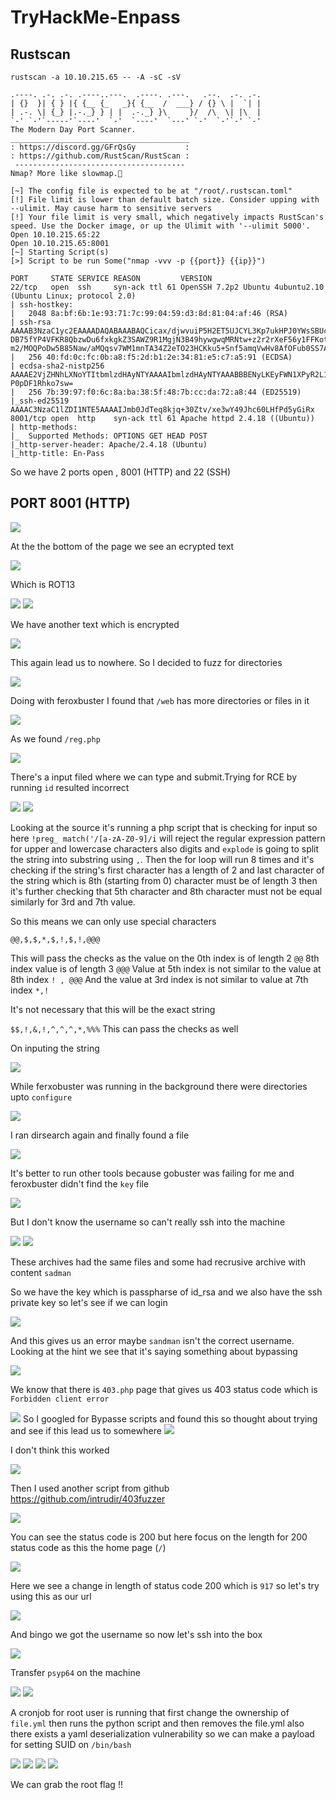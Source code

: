 # TryHackMe-Enpass

## Rustscan


```
rustscan -a 10.10.215.65 -- -A -sC -sV

.----. .-. .-. .----..---.  .----. .---.   .--.  .-. .-.                  
| {}  }| { } |{ {__ {_   _}{ {__  /  ___} / {} \ |  `| |
| .-. \| {_} |.-._} } | |  .-._} }\     }/  /\  \| |\  |                                                                                            
`-' `-'`-----'`----'  `-'  `----'  `---' `-'  `-'`-' `-'
The Modern Day Port Scanner.
________________________________________
: https://discord.gg/GFrQsGy           :
: https://github.com/RustScan/RustScan :
 --------------------------------------
Nmap? More like slowmap.🐢

[~] The config file is expected to be at "/root/.rustscan.toml"
[!] File limit is lower than default batch size. Consider upping with --ulimit. May cause harm to sensitive servers
[!] Your file limit is very small, which negatively impacts RustScan's speed. Use the Docker image, or up the Ulimit with '--ulimit 5000'. 
Open 10.10.215.65:22
Open 10.10.215.65:8001
[~] Starting Script(s)
[>] Script to be run Some("nmap -vvv -p {{port}} {{ip}}")

PORT     STATE SERVICE REASON         VERSION                                                                                                       
22/tcp   open  ssh     syn-ack ttl 61 OpenSSH 7.2p2 Ubuntu 4ubuntu2.10 (Ubuntu Linux; protocol 2.0)                                                 
| ssh-hostkey:                                                            
|   2048 8a:bf:6b:1e:93:71:7c:99:04:59:d3:8d:81:04:af:46 (RSA)
| ssh-rsa AAAAB3NzaC1yc2EAAAADAQABAAABAQCicax/djwvuiP5H2ET5UJCYL3Kp7ukHPJ0YWsSBUc6o8O/wwzOkz82yJRrZAff40NmLEpbvf0Sxw2JhrtoxDmdj+FSHpV/xDUG/nRE0FU10w
DB75fYP4VFKR8QbzwDu6fxkgkZ3SAWZ9R1MgjN3B49hywgwqMRNtw+z2r2rXeF56y1FFKotBtK1wA223dJ8BLE+lRkAZd4nOr5HFMwrO+kWgYzfYJgSQ+5LEH4E/X7vWGqjdBIHSoYOUvzGJJmCu
m2/MOQPoDw5B85Naw/aMQqsv7WM1mnTA34Z2eTO23HCKku5+Snf5amqVwHv8AfOFub0SS7AVfbIyP9fwv1psbP
|   256 40:fd:0c:fc:0b:a8:f5:2d:b1:2e:34:81:e5:c7:a5:91 (ECDSA)    
| ecdsa-sha2-nistp256 AAAAE2VjZHNhLXNoYTItbmlzdHAyNTYAAAAIbmlzdHAyNTYAAABBBENyLKEyFWN1XPyR2L1nyEK5QiqJAZTV2ntHTCZqMtXKkjsDM5H7KPJ5EcYg5Rp1zPzaDZxBmP
P0pDF1Rhko7sw=                                                            
|   256 7b:39:97:f0:6c:8a:ba:38:5f:48:7b:cc:da:72:a8:44 (ED25519)
|_ssh-ed25519 AAAAC3NzaC1lZDI1NTE5AAAAIJmb0JdTeq8kjq+30Ztv/xe3wY49Jhc60LHfPd5yGiRx
8001/tcp open  http    syn-ack ttl 61 Apache httpd 2.4.18 ((Ubuntu))                                                                                
| http-methods:                                                           
|_  Supported Methods: OPTIONS GET HEAD POST
|_http-server-header: Apache/2.4.18 (Ubuntu)
|_http-title: En-Pass

```

So we have 2 ports open , 8001 (HTTP) and 22 (SSH)

## PORT 8001 (HTTP)

<img src="https://imgur.com/Dd8gkUf.png"/>

At the the bottom of the page we see an ecrypted text

<img src="https://imgur.com/qMP24xb.png"/>

Which is ROT13

<img src="https://imgur.com/MRbxT92.png"/>

<img src="https://imgur.com/GTnGyfe.png"/>

We have another text which is encrypted

<img src="https://imgur.com/2W3Z44X.png"/>

This again lead us to nowhere. So I decided to fuzz for directories

<img src="https://imgur.com/GM4xKxS.png"/>

Doing with feroxbuster I found that `/web` has more directories or files in it 

<img src="https://imgur.com/CO3aIlv.png"/>


As we found `/reg.php`

<img src="https://imgur.com/Hed312o.png"/>

There's a input filed where we can type and submit.Trying for RCE by running `id` resulted incorrect

<img src="https://imgur.com/KRZfCn6.png"/>

<img src="https://imgur.com/46bVFWG.png"/>

Looking at the source it's running a php script that is checking for input so here `!preg_ match('/[a-zA-Z0-9]/i` will reject the regular expression pattern for upper and lowercase characters also digits and `explode` is going to split the string into substring using `,`. Then the for loop will run 8 times and it's checking if the string's first character has a length of 2 and last character of the string which is 8th (starting from 0) character must be of length 3 then it's further checking that 5th character and 8th character must not be equal similarly for 3rd and 7th value.

So this means we can only use special characters

`@@,$,$,*,$,!,$,!,@@@`

This will pass the checks as the value on the 0th index is of length 2 `@@`
8th index value is of length 3 `@@@`
Value at 5th index is not similar to the value at 8th index `! , @@@`
And the value at 3rd index is not similar to value at 7th index `*,!`

It's not necessary that this will be the exact string

`$$,!,&,!,^,^,^,*,%%%` This can pass the checks as well

On inputing the string

<img src="https://imgur.com/9TjxTrS.png"/>


While ferxobuster was running in the background there were directories upto `configure`

<img src="https://imgur.com/IKjnlDP.png"/>


I ran dirsearch again and finally found a file

<img src="https://imgur.com/HcvSKzp.png"/>

It's better to run other tools because gobuster was failing for me and feroxbuster didn't find the `key` file

<img src="https://imgur.com/QqG3pEz.png"/>

But I don't know the username so can't really ssh into the machine

<img src="https://imgur.com/haYcBGb.png"/>

<img src="https://imgur.com/wiBIpMt.png"/>

These archives had the same files and some had recrusive archive with content `sadman`

So we have the key which is passpharse of id_rsa and we also have the ssh private key so let's see if we can login 

<img src="https://imgur.com/xOqgOiL.png"/>

And this gives us an error maybe `sandman` isn't the correct username. Looking at the hint we see that it's saying something about bypassing

<img src="https://imgur.com/WtSDW73.png"/>

We know that there is `403.php` page that gives us 403 status code which is  `Forbidden client error`

<img src="https://imgur.com/BhePlIu.png"/>
So I googled for Bypasse scripts and found this so thought about trying and see if this lead us to somewhere

<img src="https://imgur.com/FESweTX.png"/>

I don't think this worked 

<img src="https://imgur.com/m7yKeKL.png"/>

Then I used another script from github
https://github.com/intrudir/403fuzzer

<img src="https://imgur.com/UCTlgHE.png"/>

You can see the status code is 200 but here focus on the length for 200 status code as this the home page (`/`)

<img src="https://imgur.com/m6NYH9A.png"/>

Here we see a change in length of status code 200 which is `917` so let's try using this as our url

<img src="https://imgur.com/i38oAa2.png"/>

And bingo we got the username so now let's ssh into the box

<img src="https://imgur.com/J1StDYN.png"/>

Transfer `psyp64` on the machine

<img src="https://imgur.com/KhWJIkU.png"/>

<img src="https://imgur.com/oCZDfBB.png"/>

A cronjob for root user is running that first change the ownership of `file.yml` then runs the python script and then removes the file.yml also there exists a yaml deserialization vulnerability so we can make a payload for setting SUID on `/bin/bash`

<img src="https://imgur.com/ht9eLu0.png"/>

<img src="https://imgur.com/y8LrFCe.png"/>

<img src="https://imgur.com/fcE3E3i.png"/>

<img src="https://imgur.com/QlUzZIZ.png"/>

We can grab the root flag !!